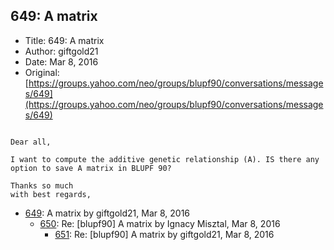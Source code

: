 ## 649: A matrix

- Title: 649: A matrix
- Author: giftgold21
- Date: Mar 8, 2016
- Original: [https://groups.yahoo.com/neo/groups/blupf90/conversations/messages/649](https://groups.yahoo.com/neo/groups/blupf90/conversations/messages/649)

```

Dear all,

I want to compute the additive genetic relationship (A). IS there any option to save A matrix in BLUPF 90?

Thanks so much
with best regards,
```

- [649](0649.md): A matrix by giftgold21, Mar 8, 2016
    - [650](0650.md): Re: [blupf90] A matrix by Ignacy Misztal, Mar 8, 2016
        - [651](0651.md): Re: [blupf90] A matrix by giftgold21, Mar 8, 2016
